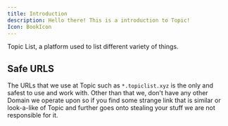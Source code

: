 ```yaml
---
title: Introduction
description: Hello there! This is a introduction to Topic!
Icon: BookIcon
---
```



Topic List, a platform used to list different variety of things.

## Safe URLS

The URLs that we use at Topic such as `*.topiclist.xyz` is the only and safest to use and work with. Other than that we, don't have any other Domain we operate upon so if you find some strange link that is similar or look-a-like of Topic and further goes onto stealing your stuff we are not responsible for it. 


